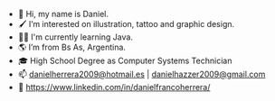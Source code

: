 - 👋 Hi, my name is Daniel.
- 🖌️ I’m interested on illustration, tattoo and graphic design.
- 👨‍💻 I'm currently learning Java. 
- 🌎 I’m from Bs As, Argentina.
- 🎓 High School Degree as Computer Systems Technician
- 📫 danielherrera2009@hotmail.es | danielhazzer2009@gmail.com
- 📑 https://www.linkedin.com/in/danielfrancoherrera/
